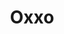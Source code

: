 ---
title: "Oxxo"
url: /san-luis-potosi/oxxo-avenida-dr-salvador-nava-martinez/
shop: Lebensmittel
---